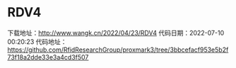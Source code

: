 # RDV4
下载地址：http://www.wangk.cn/2022/04/23/RDV4
代码日期：2022-07-10 00:20:23
代码地址：https://github.com/RfidResearchGroup/proxmark3/tree/3bbcefacf953e5b2f73f18a2dde33e3a4cd3f507
